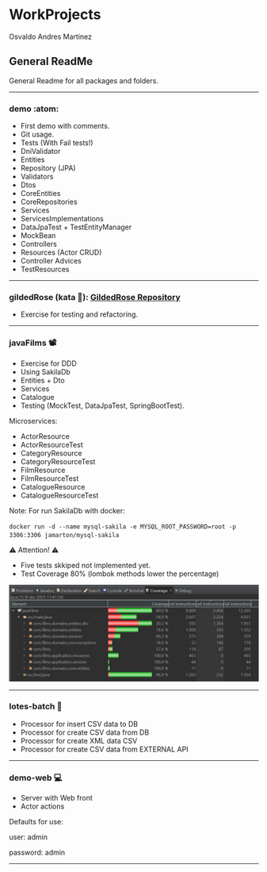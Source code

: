 # WorkProjects

Osvaldo Andres Martinez

## General ReadMe

General Readme for all packages and folders.

---


### demo :atom:

- First demo with comments.
- Git usage.
- Tests (With Fail tests!)
- DniValidator
- Entities
- Repository (JPA)
- Validators
- Dtos
- CoreEntities
- CoreRepositories
- Services
- ServicesImplementations
- DataJpaTest + TestEntityManager
- MockBean
- Controllers
- Resources (Actor CRUD)
- Controller Advices
- TestResources

---


### gildedRose (kata :martial_arts_uniform:): [GildedRose Repository](https://github.com/emilybache/GildedRose-Refactoring-Kata)

- Exercise for testing and refactoring.

---



### javaFilms :film_projector:

- Exercise for DDD
- Using SakilaDb
- Entities + Dto
- Services
- Catalogue
- Testing (MockTest, DataJpaTest, SpringBootTest).


 Microservices:
 
- ActorResource
- ActorResourceTest
- CategoryResource
- CategoryResourceTest
- FilmResource
- FilmResourceTest
- CatalogueResource
- CatalogueResourceTest

Note: For run SakilaDb with docker:

`docker run -d --name mysql-sakila -e MYSQL_ROOT_PASSWORD=root -p 3306:3306 jamarton/mysql-sakila`


:warning: Attention! :warning:

- Five tests skkiped not implemented yet.
- Test Coverage 80% (lombok methods lower the percentage)



![Tests](/files/javaFilm_testsCoverage_v2.jpg)


---


### lotes-batch :robot:

- Processor for insert CSV data to DB
- Processor for create CSV data from DB
- Processor for create XML data CSV
- Processor for create CSV data from EXTERNAL API


---

### demo-web :computer:


- Server with Web front
- Actor actions

Defaults for use:

user: admin

password: admin

---

